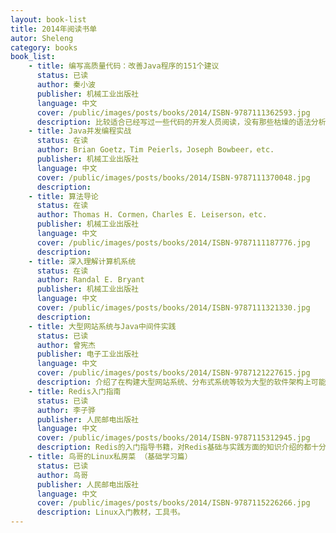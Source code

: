 ```yaml
---
layout: book-list
title: 2014年阅读书单
autor: Sheleng
category: books
book_list: 
    - title: 编写高质量代码：改善Java程序的151个建议
      status: 已读
      author: 秦小波
      publisher: 机械工业出版社
      language: 中文
      cover: /public/images/posts/books/2014/ISBN-9787111362593.jpg
      description: 比较适合已经写过一些代码的开发人员阅读，没有那些枯燥的语法分析，而是根据各种实际情况给出了合理的建议。
    - title: Java并发编程实战
      status: 在读
      author: Brian Goetz，Tim Peierls，Joseph Bowbeer，etc.
      publisher: 机械工业出版社
      language: 中文
      cover: /public/images/posts/books/2014/ISBN-9787111370048.jpg
      description: 
    - title: 算法导论
      status: 在读
      author: Thomas H. Cormen，Charles E. Leiserson，etc.
      publisher: 机械工业出版社
      language: 中文
      cover: /public/images/posts/books/2014/ISBN-9787111187776.jpg
      description:
    - title: 深入理解计算机系统
      status: 在读
      author: Randal E. Bryant
      publisher: 机械工业出版社
      language: 中文
      cover: /public/images/posts/books/2014/ISBN-9787111321330.jpg
      description:
    - title: 大型网站系统与Java中间件实践
      status: 已读
      author: 曾宪杰
      publisher: 电子工业出版社
      language: 中文
      cover: /public/images/posts/books/2014/ISBN-9787121227615.jpg
      description: 介绍了在构建大型网站系统、分布式系统等较为大型的软件架构上可能遇到的问题及解决办法。开阔眼界，收货颇丰。
    - title: Redis入门指南
      status: 已读
      author: 李子骅
      publisher: 人民邮电出版社
      language: 中文
      cover: /public/images/posts/books/2014/ISBN-9787115312945.jpg
      description: Redis的入门指导书籍，对Redis基础与实践方面的知识介绍的都十分通俗。
    - title: 鸟哥的Linux私房菜 （基础学习篇）
      status: 已读
      author: 鸟哥
      publisher: 人民邮电出版社
      language: 中文
      cover: /public/images/posts/books/2014/ISBN-9787115226266.jpg
      description: Linux入门教材，工具书。
---
```


